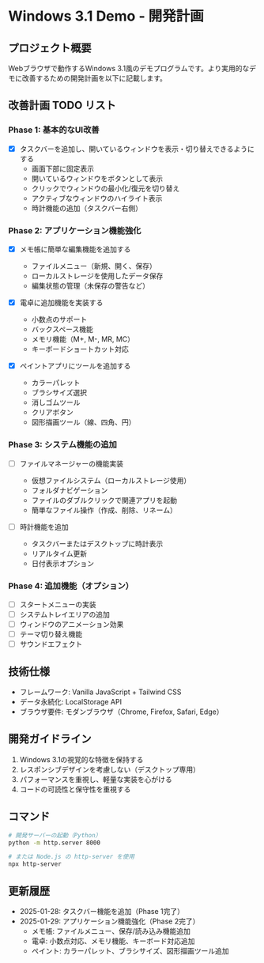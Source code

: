 # Windows 3.1 Demo - 開発計画

## プロジェクト概要
Webブラウザで動作するWindows 3.1風のデモプログラムです。より実用的なデモに改善するための開発計画を以下に記載します。

## 改善計画 TODO リスト

### Phase 1: 基本的なUI改善
- [x] タスクバーを追加し、開いているウィンドウを表示・切り替えできるようにする
  - 画面下部に固定表示
  - 開いているウィンドウをボタンとして表示
  - クリックでウィンドウの最小化/復元を切り替え
  - アクティブなウィンドウのハイライト表示
  - 時計機能の追加（タスクバー右側）

### Phase 2: アプリケーション機能強化
- [x] メモ帳に簡単な編集機能を追加する
  - ファイルメニュー（新規、開く、保存）
  - ローカルストレージを使用したデータ保存
  - 編集状態の管理（未保存の警告など）

- [x] 電卓に追加機能を実装する
  - 小数点のサポート
  - バックスペース機能
  - メモリ機能（M+, M-, MR, MC）
  - キーボードショートカット対応

- [x] ペイントアプリにツールを追加する
  - カラーパレット
  - ブラシサイズ選択
  - 消しゴムツール
  - クリアボタン
  - 図形描画ツール（線、四角、円）

### Phase 3: システム機能の追加
- [ ] ファイルマネージャーの機能実装
  - 仮想ファイルシステム（ローカルストレージ使用）
  - フォルダナビゲーション
  - ファイルのダブルクリックで関連アプリを起動
  - 簡単なファイル操作（作成、削除、リネーム）

- [ ] 時計機能を追加
  - タスクバーまたはデスクトップに時計表示
  - リアルタイム更新
  - 日付表示オプション

### Phase 4: 追加機能（オプション）
- [ ] スタートメニューの実装
- [ ] システムトレイエリアの追加
- [ ] ウィンドウのアニメーション効果
- [ ] テーマ切り替え機能
- [ ] サウンドエフェクト

## 技術仕様
- フレームワーク: Vanilla JavaScript + Tailwind CSS
- データ永続化: LocalStorage API
- ブラウザ要件: モダンブラウザ（Chrome, Firefox, Safari, Edge）

## 開発ガイドライン
1. Windows 3.1の視覚的な特徴を保持する
2. レスポンシブデザインを考慮しない（デスクトップ専用）
3. パフォーマンスを重視し、軽量な実装を心がける
4. コードの可読性と保守性を重視する

## コマンド
```bash
# 開発サーバーの起動（Python）
python -m http.server 8000

# または Node.js の http-server を使用
npx http-server
```

## 更新履歴
- 2025-01-28: タスクバー機能を追加（Phase 1完了）
- 2025-01-29: アプリケーション機能強化（Phase 2完了）
  - メモ帳: ファイルメニュー、保存/読み込み機能追加
  - 電卓: 小数点対応、メモリ機能、キーボード対応追加
  - ペイント: カラーパレット、ブラシサイズ、図形描画ツール追加